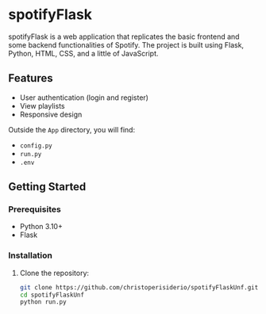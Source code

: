 # spotifyFlask

spotifyFlask is a web application that replicates the basic frontend and some backend functionalities of Spotify. The project is built using Flask, Python, HTML, CSS, and a little of JavaScript.

## Features

- User authentication (login and register)
- View playlists
- Responsive design


Outside the `App` directory, you will find:
- `config.py`
- `run.py`
- `.env`

## Getting Started

### Prerequisites

- Python 3.10+
- Flask

### Installation

1. Clone the repository:
   ```bash
   git clone https://github.com/christoperisiderio/spotifyFlaskUnf.git
   cd spotifyFlaskUnf
   python run.py


